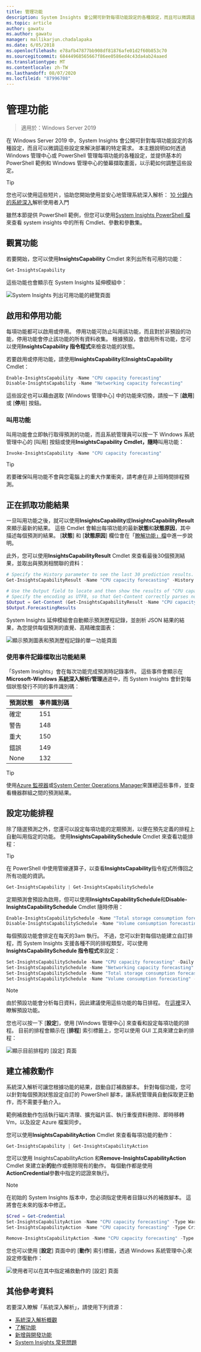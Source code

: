 ```yaml
---
title: 管理功能
description: System Insights 會公開可針對每項功能設定的各種設定，而且可以微調這些設定來解決部署的特定需求。 本主題說明如何透過 Windows 管理中心或 PowerShell 管理每項功能的各種設定，並提供基本的 PowerShell 範例和 Windows 管理中心的螢幕擷取畫面，以示範如何調整這些設定。
ms.topic: article
author: gawatu
ms.author: gawatu
manager: mallikarjun.chadalapaka
ms.date: 6/05/2018
ms.openlocfilehash: e78afb47877bb908df81876afe01d2f60b853c70
ms.sourcegitcommit: 68444968565667f86ee0586ed4c43da4ab24aaed
ms.translationtype: MT
ms.contentlocale: zh-TW
ms.lasthandoff: 08/07/2020
ms.locfileid: "87996708"
---
```

# <a name="managing-capabilities"></a>管理功能

>適用於：Windows Server 2019

在 Windows Server 2019 中，System Insights 會公開可針對每項功能設定的各種設定，而且可以微調這些設定來解決部署的特定需求。 本主題說明如何透過 Windows 管理中心或 PowerShell 管理每項功能的各種設定，並提供基本的 PowerShell 範例和 Windows 管理中心的螢幕擷取畫面，以示範如何調整這些設定。

>[!TIP]
>您也可以使用這些短片，協助您開始使用並安心地管理系統深入解析： [10 分鐘內的系統深入](https://blogs.technet.microsoft.com/filecab/2018/07/24/getting-started-with-system-insights-in-10-minutes/)解析使用者入門

雖然本節提供 PowerShell 範例，但您可以使用[System Insights PowerShell 檔](https://aka.ms/systeminsightspowershell)來查看 system insights 中的所有 Cmdlet、參數和參數集。

## <a name="viewing-capabilities"></a>觀賞功能

若要開始，您可以使用**InsightsCapability** Cmdlet 來列出所有可用的功能：

```PowerShell
Get-InsightsCapability
```
這些功能也會顯示在 System Insights 延伸模組中：

![System Insights 列出可用功能的總覽頁面](media/overview-page-contoso.png)

## <a name="enabling-and-disabling-a-capability"></a>啟用和停用功能
每項功能都可以啟用或停用。 停用功能可防止叫用該功能，而且對於非預設的功能，停用功能會停止該功能的所有資料收集。 根據預設，會啟用所有功能，您可以使用**InsightsCapability 指令程式**來檢查功能的狀態。

若要啟用或停用功能，請使用**InsightsCapability**和**InsightsCapability** Cmdlet：

```PowerShell
Enable-InsightsCapability -Name "CPU capacity forecasting"
Disable-InsightsCapability -Name "Networking capacity forecasting"
```
這些設定也可以藉由選取 [Windows 管理中心] 中的功能來切換，請按一下 [**啟用**] 或 [**停**用] 按鈕。

### <a name="invoking-a-capability"></a>叫用功能
叫用功能會立即執行取得預測的功能，而且系統管理員可以按一下 Windows 系統管理中心的 [叫用] 按鈕或使用**InsightsCapability** **Cmdlet，隨時**叫用功能：

```PowerShell
Invoke-InsightsCapability -Name "CPU capacity forecasting"
```

>[!TIP]
>若要確保叫用功能不會與您電腦上的重大作業衝突，請考慮在非上班時間排程預測。

## <a name="retrieving-capability-results"></a>正在抓取功能結果
一旦叫用功能之後，就可以使用**InsightsCapability**或**InsightsCapabilityResult**來顯示最新的結果。 這些 Cmdlet 會輸出每項功能的最新**狀態**和**狀態原因**，其中描述每個預測的結果。 [**狀態**] 和 [**狀態原因**] 欄位會在「[瞭解功能」檔](understanding-capabilities.md)中進一步說明。

此外，您可以使用**InsightsCapabilityResult** Cmdlet 來查看最後30個預測結果，並取出與預測相關聯的資料：

```PowerShell
# Specify the History parameter to see the last 30 prediction results.
Get-InsightsCapabilityResult -Name "CPU capacity forecasting" -History

# Use the Output field to locate and then show the results of "CPU capacity forecasting."
# Specify the encoding as UTF8, so that Get-Content correctly parses non-English characters.
$Output = Get-Content (Get-InsightsCapabilityResult -Name "CPU capacity forecasting").Output -Encoding UTF8 | ConvertFrom-Json
$Output.ForecastingResults
```
System Insights 延伸模組會自動顯示預測歷程記錄，並剖析 JSON 結果的結果，為您提供每個預測的直覺、高精確度圖表：

![顯示預測圖表和預測歷程記錄的單一功能頁面](media/cpu-forecast-2.png)

### <a name="using-the-event-log-to-retrieve-capability-results"></a>使用事件記錄檔取出功能結果
「System Insights」會在每次功能完成預測時記錄事件。 這些事件會顯示在**Microsoft-Windows 系統深入解析/管理**通道中，而 System Insights 會針對每個狀態發行不同的事件識別碼：

| 預測狀態 | 事件識別碼 |
| --------------- | --------------- |
| 確定 | 151 |
| 警告 | 148 |
| 重大 | 150 |
| 錯誤 | 149 |
| None | 132 |

>[!TIP]
>使用[Azure 監視器](https://azure.microsoft.com/services/monitor/)或[System Center Operations Manager](/system-center/scom/welcome?view=sc-om-1807)來匯總這些事件，並查看機器群組之間的預測結果。


## <a name="setting-a-capability-schedule"></a>設定功能排程
除了隨選預測之外，您還可以設定每項功能的定期預測，以便在預先定義的排程上自動叫用指定的功能。 使用**InsightsCapabilitySchedule** Cmdlet 來查看功能排程：

>[!TIP]
>在 PowerShell 中使用管線運算子，以查看**InsightsCapability**指令程式所傳回之所有功能的資訊。

```PowerShell
Get-InsightsCapability | Get-InsightsCapabilitySchedule
```

定期預測會預設為啟用，但可以使用**InsightsCapabilitySchedule**和**Disable-InsightsCapabilitySchedule** Cmdlet 隨時停用：

```PowerShell
Enable-InsightsCapabilitySchedule -Name "Total storage consumption forecasting"
Disable-InsightsCapabilitySchedule -Name "Volume consumption forecasting"
```

每個預設功能會排定在每天的3am 執行。 不過，您可以針對每個功能建立自訂排程，而 System Insights 支援各種不同的排程類型，可以使用**InsightsCapabilitySchedule 指令程式**來設定：

```PowerShell
Set-InsightsCapabilitySchedule -Name "CPU capacity forecasting" -Daily -DaysInterval 2 -At 4:00PM
Set-InsightsCapabilitySchedule -Name "Networking capacity forecasting" -Daily -DaysOfWeek Saturday, Sunday -At 2:30AM
Set-InsightsCapabilitySchedule -Name "Total storage consumption forecasting" -Hourly -HoursInterval 2 -DaysOfWeek Monday, Wednesday, Friday
Set-InsightsCapabilitySchedule -Name "Volume consumption forecasting" -Minute -MinutesInterval 30
```
>[!NOTE]
>由於預設功能會分析每日資料，因此建議使用這些功能的每日排程。 在[這裡](understanding-capabilities.md)深入瞭解預設功能。

您也可以按一下 [**設定**]，使用 [Windows 管理中心] 來查看和設定每項功能的排程。 目前的排程會顯示在 [**排程**] 索引標籤上，您可以使用 GUI 工具來建立新的排程：

![顯示目前排程的 [設定] 頁面](media/schedule-page-contoso.png)

## <a name="creating-remediation-actions"></a>建立補救動作
系統深入解析可讓您根據功能的結果，啟動自訂補救腳本。 針對每個功能，您可以針對每個預測狀態設定自訂的 PowerShell 腳本，讓系統管理員自動採取更正動作，而不需要手動介入。

範例補救動作包括執行磁片清理、擴充磁片區、執行重復資料刪除、即時移轉 Vm，以及設定 Azure 檔案同步。

您可以使用**InsightsCapabilityAction** Cmdlet 來查看每項功能的動作：

```PowerShell
Get-InsightsCapability | Get-InsightsCapabilityAction
```

您可以使用 InsightsCapabilityAction 和**Remove-InsightsCapabilityAction** Cmdlet 來建立新**的**動作或刪除現有的動作。 每個動作都是使用**ActionCredential**參數中指定的認證來執行。

>[!NOTE]
>在初始的 System Insights 版本中，您必須指定使用者目錄以外的補救腳本。 這將會在未來的版本中修正。

```PowerShell
$Cred = Get-Credential
Set-InsightsCapabilityAction -Name "CPU capacity forecasting" -Type Warning -Action "C:\Users\Public\WarningScript.ps1" -ActionCredential $Cred
Set-InsightsCapabilityAction -Name "CPU capacity forecasting" -Type Critical -Action "C:\Users\Public\CriticalScript.ps1" -ActionCredential $Cred

Remove-InsightsCapabilityAction -Name "CPU capacity forecasting" -Type Warning
```

您也可以使用 [**設定**] 頁面中的 [**動作**] 索引標籤，透過 Windows 系統管理中心來設定修復動作：

![使用者可以在其中指定補救動作的 [設定] 頁面](media/actions-page-contoso.png)


## <a name="additional-references"></a>其他參考資料
若要深入瞭解「系統深入解析」，請使用下列資源：

- [系統深入解析概觀](overview.md)
- [了解功能](understanding-capabilities.md)
- [新增與開發功能](adding-and-developing-capabilities.md)
- [System Insights 常見問題](faq.md)